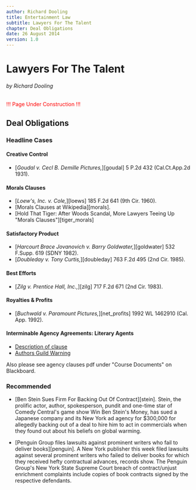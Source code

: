 ```yaml
---
author: Richard Dooling
title: Entertainment Law
subtitle: Lawyers For The Talent
chapter: Deal Obligations
date: 26 August 2014
version: 1.0
---
```


# Lawyers For The Talent

###### by Richard Dooling

<span style="color: red">!!! Page Under Construction !!!</span>

## Deal Obligations

### Headline Cases ###
 
#### Creative Control

* [*Goudal v. Cecl B. Demille Pictures,*][goudal] 5 P.2d 432 (Cal.Ct.App.2d 1931).

#### Morals Clauses ####

* [*Loew's, Inc. v. Cole,*][loews] 185 F.2d 641 (9th Cir. 1960).
* [Morals Clauses at Wikipedia][morals].
* [Hold That Tiger: After Woods Scandal, More Lawyers Teeing Up "Morals Clauses"][tiger_morals]

#### Satisfactory Product ####
* [*Harcourt Brace Jovanovich v. Barry Goldwater,*][goldwater] 532 F.Supp. 619 (SDNY 1982).
* [*Doubleday v. Tony Curtis,*][doubleday] 763 F.2d 495 (2nd Cir. 1985).

#### Best Efforts
* [*Zilg v. Prentice Hall, Inc.,*][zilg] 717 F.2d 671 (2nd Cir. 1983). 

#### Royalties & Profits
* [*Buchwald v. Paramount Pictures,*][net_profits] 1992 WL 1462910 (Cal. App. 1992).

#### Interminable Agency Agreements: Literary Agents

* [Description of clause](http://accrispin.blogspot.com/2011/04/interminable-agency-clause.html)
* [Authors Guild Warning](http://www.ninc.com/writers_resources/interminable.asp)

Also please see agency clauses pdf under "Course Documents" on Blackboard.

### Recommended ###

* [Ben Stein Sues Firm For Backing Out Of Contract][stein]. Stein, the prolific actor, author, spokesperson, pundit and one-time star of Comedy Central's game show Win Ben Stein's Money, has sued a Japanese company and its New York ad agency for $300,000 for allegedly backing out of a deal to hire him to act in commercials when they found out about his beliefs on global warming.

* [Penguin Group files lawsuits against prominent writers who fail to deliver books][penguin]. A New York publisher this week filed lawsuits against several prominent writers who failed to deliver books for which they received hefty contractual advances, records show. The Penguin Group's New York State Supreme Court breach of contract/unjust enrichment complaints include copies of book contracts signed by the respective defendants.

